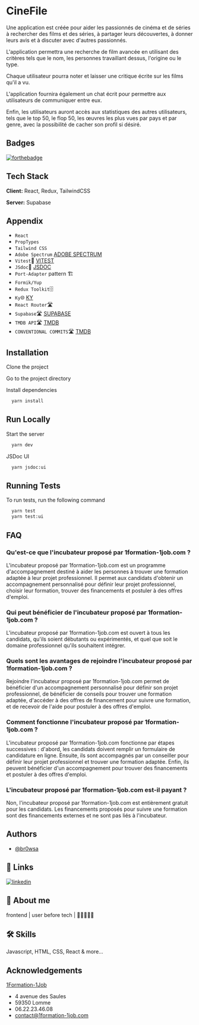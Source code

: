 
# CineFile

Une application est créée pour aider les passionnés de cinéma et de séries à rechercher des films et des séries, à partager leurs découvertes, à donner leurs avis et à discuter avec d'autres passionnés.

L'application permettra une recherche de film avancée en utilisant des critères tels que le nom, les personnes travaillant dessus, l'origine ou le type.

Chaque utilisateur pourra noter et laisser une critique écrite sur les films qu'il a vu.

L'application fournira également un chat écrit pour permettre aux utilisateurs de communiquer entre eux.

Enfin, les utilisateurs auront accès aux statistiques des autres utilisateurs, tels que le top 50, le flop 50, les œuvres les plus vues par pays et par genre, avec la possibilité de cacher son profil si désiré.

## Badges

[![forthebadge](https://forthebadge.com/images/badges/built-with-love.svg)](https://forthebadge.com)

## Tech Stack

**Client:** React, Redux, TailwindCSS

**Server:** Supabase

## Appendix

- `React`
- `PropTypes`
- `Tailwind CSS`
- `Adobe Spectrum` [ADOBE SPECTRUM](https://spectrum.adobe.com/)
- `Vitest`🧪 [VITEST](https://vitest.dev/)
- `JSdoc`📄 [JSDOC](https://jsdoc.app/)
- `Port-Adapter` pattern 🏗️
- `Formik/Yup`
- `Redux Toolkit`🗄️
- `Ky`🌐 [KY](https://github.com/sindresorhus/ky)
- `React Router`🛣️
- `Supabase`🛣️ [SUPABASE](https://supabase.com/)
- `TMDB API`🛣️ [TMDB](https://www.themoviedb.org/)
- `CONVENTIONAL COMMITS`🛣️ [TMDB](https://www.conventionalcommits.org/en/v1.0.0/)

## Installation

Clone the project

Go to the project directory

Install dependencies

```bash
  yarn install
```

## Run Locally

Start the server

```bash
  yarn dev
```

JSDoc UI

```bash
  yarn jsdoc:ui
```

## Running Tests

To run tests, run the following command

```bash
  yarn test
  yarn test:ui
```

## FAQ

### Qu'est-ce que l'incubateur proposé par 1formation-1job.com ?

L'incubateur proposé par 1formation-1job.com est un programme d'accompagnement destiné à aider les personnes à trouver une formation adaptée à leur projet professionnel. Il permet aux candidats d'obtenir un accompagnement personnalisé pour définir leur projet professionnel, choisir leur formation, trouver des financements et postuler à des offres d'emploi.

### Qui peut bénéficier de l'incubateur proposé par 1formation-1job.com ?

L'incubateur proposé par 1formation-1job.com est ouvert à tous les candidats, qu'ils soient débutants ou expérimentés, et quel que soit le domaine professionnel qu'ils souhaitent intégrer.

### Quels sont les avantages de rejoindre l'incubateur proposé par 1formation-1job.com ?

Rejoindre l'incubateur proposé par 1formation-1job.com permet de bénéficier d'un accompagnement personnalisé pour définir son projet professionnel, de bénéficier de conseils pour trouver une formation adaptée, d'accéder à des offres de financement pour suivre une formation, et de recevoir de l'aide pour postuler à des offres d'emploi.

### Comment fonctionne l'incubateur proposé par 1formation-1job.com ?

L'incubateur proposé par 1formation-1job.com fonctionne par étapes successives : d'abord, les candidats doivent remplir un formulaire de candidature en ligne. Ensuite, ils sont accompagnés par un conseiller pour définir leur projet professionnel et trouver une formation adaptée. Enfin, ils peuvent bénéficier d'un accompagnement pour trouver des financements et postuler à des offres d'emploi.

### L'incubateur proposé par 1formation-1job.com est-il payant ?

Non, l'incubateur proposé par 1formation-1job.com est entièrement gratuit pour les candidats. Les financements proposés pour suivre une formation sont des financements externes et ne sont pas liés à l'incubateur.

## Authors

- [@br0wsa](https://github.com/br0wsa)

## 🔗 Links

[![linkedin](https://img.shields.io/badge/linkedin-0A66C2?style=for-the-badge&logo=linkedin&logoColor=white)](https://www.linkedin.com/in/sylvain-d-2a7b8724b/)

## 🚀 About me

frontend | user before tech | 🧑🏽‍🤝‍🧑🏿

## 🛠 Skills

Javascript, HTML, CSS, React & more...

## Acknowledgements

[1Formation-1Job](https://www.1formation-1job.com/)

- 4 avenue des Saules
- 59350 Lomme
- 06.22.23.46.08
- contact@1formation-1job.com
